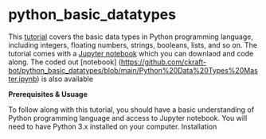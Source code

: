 # python_basic_datatypes

This [tutorial](https://youtu.be/kvyT2x7JMps?si=aRzPyizXYonUjFTD) covers the basic data types in Python programming language, including integers, floating numbers, strings, booleans, lists, and so on. The tutorial comes with a [Jupyter notebook](https://github.com/ckraft-bot/python_basic_datatypes/blob/main/Python%20Data%20Types.ipynb) which you can downlaod and code along. The coded out [notebook] (https://github.com/ckraft-bot/python_basic_datatypes/blob/main/Python%20Data%20Types%20Master.ipynb) is also available

__Prerequisites & Usuage__
 
To follow along with this tutorial, you should have a basic understanding of Python programming language and access to Jupyter notebook. You will need to have Python 3.x installed on your computer.
Installation
